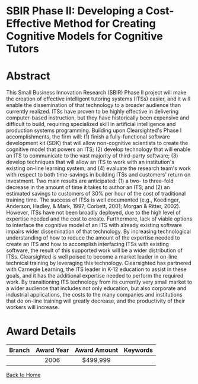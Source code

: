 
SBIR Phase II: Developing a Cost-Effective Method for Creating Cognitive Models for Cognitive Tutors
====================================================================================================

# Abstract


This Small Business Innovation Research (SBIR) Phase II project will make the creation of effective intelligent tutoring systems (ITSs) easier, and it will enable the dissemination of that technology to a broader audience than currently realized. ITSs have proven to be highly effective in delivering computer-based instruction, but they have historically been expensive and difficult to build, requiring specialized skill in artificial intelligence and production systems programming. Building upon Clearsighted's Phase I accomplishments, the firm will: (1) finish a fully-functional software development kit (SDK) that will allow non-cognitive scientists to create the cognitive model that powers an ITS; (2) develop technology that will enable an ITS to communicate to the vast majority of third-party software; (3) develop techniques that will allow an ITS to work with an institution's existing on-line learning system; and (4) evaluate the research team's work with respect to both time-savings in building ITSs and customers' return on investment. Two main results are anticipated: (1) a two- to three-fold decrease in the amount of time it takes to author an ITS; and (2) an estimated savings to customers of 30% per hour of the cost of traditional training time. The success of ITSs is well documented (e.g., Koedinger, Anderson, Hadley, & Mark, 1997; Corbett, 2001; Morgan & Ritter, 2002). However, ITSs have not been broadly deployed, due to the high level of expertise needed and the cost to create. Furthermore, lack of viable options to interface the cognitive model of an ITS with already existing software impairs wider dissemination of that technology. By increasing technological understanding of how to reduce the amount of the expertise needed to create an ITS and how to accomplish interfacing ITSs with existing software, the result of this supported work will be a wider distribution of ITSs. Clearsighted is well poised to become a market leader in on-line technical training by leveraging this technology. Clearsighted has partnered with Carnegie Learning, the ITS leader in K-12 education to assist in these goals, and it has the additional expertise needed to perform the required work. By transitioning ITS technology from its currently very small market to a wider audience that includes not only education, but also corporate and industrial applications, the costs to the many companies and institutions that do on-line training will greatly decrease, and the productivity of their workers will increase.  

# Award Details

|Branch|Award Year|Award Amount|Keywords|
| :---: | :---: | :---: | :---: |
||2006|$499,999||
  
  


[Back to Home](https://github.com/chrischow/dod_sbir_awards#72)